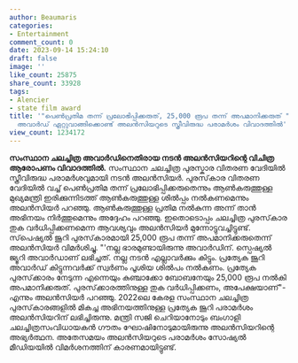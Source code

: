 ```yaml
---
author: Beaumaris
categories:
- Entertainment
comment_count: 0
date: 2023-09-14 15:24:10
draft: false
image: ''
like_count: 25875
share_count: 33928
tags:
- Alencier
- state film award
title: '"പെണ്‍പ്രതിമ തന്ന് പ്രലോഭിപ്പിക്കരുത്, 25,000 രൂപ തന്ന് അപമാനിക്കരുത് " സംസ്ഥാന
  അവാർഡ് ഏറ്റുവാങ്ങിക്കൊണ്ട് അലൻസിയറുടെ സ്ത്രീവിരുദ്ധ പരാമർശം വിവാദത്തിൽ'
view_count: 1234172
---
```


**സംസ്ഥാന ചലച്ചിത്ര അവാര്‍ഡിനെതിരായ നടന്‍ അലന്‍സിയറിന്റെ വിചിത്ര ആരോപണം വിവാദത്തില്‍.** സംസ്ഥാന ചലച്ചിത്ര പുരസ്കാര വിതരണ വേദിയിൽ സ്ത്രീവിരുദ്ധ പരാമർശവുമായി നടൻ അലൻസിയർ. പുരസ്‌കാര വിതരണ വേദിയില്‍ വച്ച് പെണ്‍പ്രതിമ തന്ന് പ്രലോഭിപ്പിക്കരുതെന്നും ആണ്‍കരുത്തുള്ള മുഖ്യമന്ത്രി ഇരിക്കുന്നിടത്ത് ആണ്‍കരുത്തുള്ള ശില്‍പ്പം നല്‍കണമെന്നും അലന്‍സിയര്‍ പറഞ്ഞു. ആണ്‍കരുത്തുള്ള പ്രതിമ നല്‍കുന്ന അന്ന് താന്‍ അഭിനയം നിര്‍ത്തുമെന്നും അദ്ദേഹം പറഞ്ഞു. ഇതൊടൊപ്പം ചലച്ചിത്ര പുരസ്‌കാര തുക വര്‍ധിപ്പിക്കണമെന്ന ആവശ്യവും അലന്‍സിയര്‍ മുന്നോട്ടുവച്ചിട്ടുണ്ട്. സ്‌പെഷ്യല്‍ ജൂറി പുരസ്‌കാരമായി 25,000 രൂപ തന്ന് അപമാനിക്കരുതെന്ന് അലന്‍സിയര്‍ വിമര്‍ശിച്ചു. "'നല്ല ഭാരമുണ്ടായിരുന്നു അവാ‍ർഡിന്. സ്പെഷ്യൽ ജ്യൂറി അവാ‍ർഡാണ് ലഭിച്ചത്. നല്ല നടന്‍ എല്ലാവര്‍ക്കും കിട്ടും. പ്രത്യേക ജൂറി അവാര്‍ഡ് കിട്ടുന്നവര്‍ക്ക് സ്വര്‍ണം പൂശിയ ശില്‍പം നല്‍കണം. പ്രത്യേക പുരസ്‌ക്കാരം നേടുന്ന എന്നെയും കുഞ്ചാക്കോ ബോബനേയും 25,000 രൂപ നല്‍കി അപമാനിക്കരുത്. പുരസ്‌ക്കാരത്തിനുള്ള തുക വര്‍ധിപ്പിക്കണം, അപേക്ഷയാണ്"- എന്നും അലന്‍സിയര്‍ പറഞ്ഞു. 2022ലെ കേരള സംസ്ഥാന ചലച്ചിത്ര പുരസ്‌കാരങ്ങളിൽ മികച്ച അഭിനയത്തിനുള്ള പ്രത്യേക ജൂറി പരാമർശം അലൻസിയറിന് ലഭിച്ചിരുന്നു. മന്ത്രി സജി ചെറിയാനോടും ബംഗാളി ചലച്ചിത്രസംവിധായകന്‍ ഗൗതം ഘോഷിനോടുമായിരുന്നു അലന്‍സിയറിന്റെ അഭ്യര്‍ത്ഥന. അതേസമയം അലന്‍സിയറുടെ പരാമര്‍ശം സോഷ്യല്‍ മീഡിയയില്‍ വിമര്‍ശനത്തിന് കാരണമായിട്ടുണ്ട്.